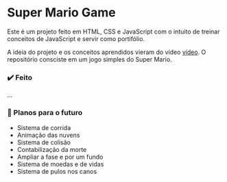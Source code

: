 # Super Mario Game

Este é um projeto feito em HTML, CSS e JavaScript com o intuito de treinar conceitos de JavaScript e servir como portifólio.

A ideia do projeto e os conceitos aprendidos vieram do vídeo [vídeo](#). O repositório consciste em um jogo simples do Super Mario.

### ✔️ Feito
...

### 💭 Planos para o futuro
- Sistema de corrida
- Animação das nuvens
- Sistema de colisão
- Contabilização da morte
- Ampliar a fase e por um fundo
- Sistema de moedas e de vidas
- Sistema de pulos nos canos


